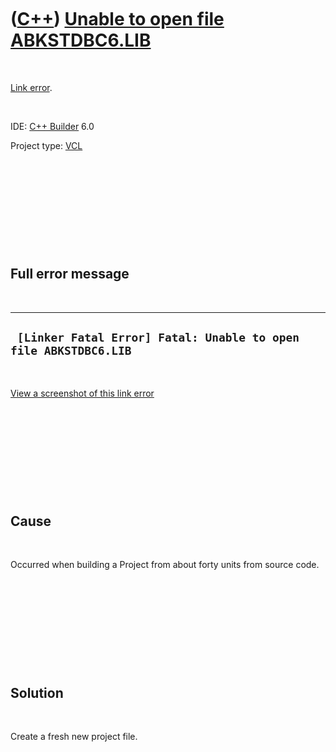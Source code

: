 



 

 

 

 

 

([C++](Cpp.htm)) [Unable to open file ABKSTDBC6.LIB](CppLinkErrorUnableToOpenFileAbkstdcb6Lib.htm)
==================================================================================================

 

[Link error](CppLinkError.htm).

 

IDE: [C++ Builder](CppBuilder.htm) 6.0

Project type: [VCL](CppVcl.htm)

 

 

 

 

 

Full error message
------------------

 

  ------------------------------------------------------------------
  ` [Linker Fatal Error] Fatal: Unable to open file ABKSTDBC6.LIB`
  ------------------------------------------------------------------

 

[View a screenshot of this link
error](CppLinkErrorUnableToFindLibAbkstdcbb6Lib.PNG)

 

 

 

 

 

Cause
-----

 

Occurred when building a Project from about forty units from source
code.

 

 

 

 

 

Solution
--------

 

Create a fresh new project file.

 

 

 

 

 





 



